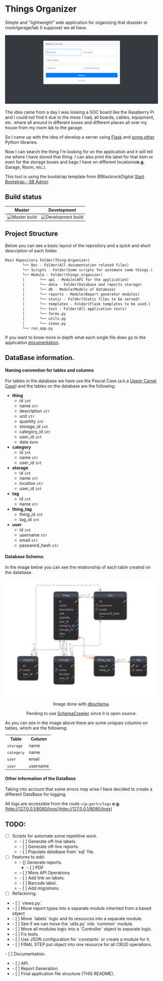 # Things Organizer

Simple and "lightweight" web application for organizing that disaster or room/garage/lab
(I suppose) we all have.

<div style="text-align:center">
  <img src="documentation/img/animation.gif" />
</div>

The idea came from a day I was looking a SOC board like the Raspberry Pi and I could not find it
due to the mess I had, all boards, cables, equipment, etc. where all around in different boxes and
different places all over my house from my room lab to the garage.


So I came up with the idea of develop a server using [Flask](http://flask.pocoo.org/) and
[some other](/requirements.txt) Python libraries.


Now I can search the thing I'm looking for on the application and it will tell me where I have
stored that thing. I can also print the label for that item or even for the storage boxes and bags
I have on different locations(**e.g.** Garage, Room, etc.).

This tool is using the bootstrap template from @BlackrockDigital
[Start Bootstrap - SB Admin](https://github.com/BlackrockDigital/startbootstrap-sb-admin)

## Build status
|Master|Development|
|---|---|
|![Master build](https://travis-ci.com/yeyeto2788/Things-Organizer.svg?branch=master)|![Development build](https://travis-ci.com/yeyeto2788/Things-Organizer.svg?branch=development)|

## Project Structure

Below you can see a basic layout of the repository and a quick and short description of each folder.

```
Main Repository Folder(Thing-Organizer)
        └── Doc - Folder(All documentation related files)
        └── Scripts - Folder(Some scripts for automate some things.)
        └── Module - Folder(things_organizer)
        |       └── api - Module(API for the application)
        |       └── data - Folder(Database and reports storage)
        |       └── db - Module(Models of Database)
        |       └── reports - Module(Report generator modules)
        |       └── static - Folder(Static files to be served)
        |       └── templates - Folder(Flask templates to be used.)
        |       └── test - Folder(All application tests)
        |       └── forms.py
        |       └── utils.py
        |       └── views.py
        └── run_app.py
```

If you want to know more in depth what each single file does go to the
application [documentation](documentation/project_documentation/things_organizer).

## DataBase information.

#### Naming convention for tables and columns

For tables in the database we have use the Pascal Case
(a.k.a [Upper Camel Case](https://en.wikipedia.org/wiki/Camel_case)) and the tables on the database
are the following:

* **thing**
    * id `int`
    * name `str`
    * description `str`
    * unit `str`
    * quantity `int`
    * storage_id `int`
    * category_id `int`
    * user_id `int`
    * date `date`
* **category**
    * id `int`
    * name `str`
    * user_id `int`
* **storage**
    * id  `int`
    * name `str`
    * location `str`
    * user_id `int`
* **tag**
    * id `int`
    * name `str`
* **thing_tag**
    * thing_id `int`
    * tag_id `int`
* **user**
    * id `int`
    * username `str`
    * email `str`
    * password_hash `str`

#### Database Schema:

In the image below you can see the relationship of each table created on the database.

<p align="center"><img src="documentation/img/sql_diagram.png" alt="SQL schema Diagram"  width="500"/></p>
<p align="center">Image done with <a href="https://www.dbschema.com/download.html">dbschema</a>.</p>
<p align="center">Pending to use <a href="https://github.com/schemacrawler/SchemaCrawler">SchemaCrawler</a> since it is open source.</p>

As you can see in the image above there are some uniques columns on tables, which are the following:

<center>
  <table>
    <tr>
      <th>Table</th>
      <th>Column</th>
    </tr>
    <tr>
      <td><code>storage</code></td>
      <td>name</td>
    </tr>
    <tr>
      <td><code>category</code></td>
      <td>name</td>
    </tr>
    <tr>
      <td><code>user</code></td>
      <td>email</td>
    </tr>
    <tr>
      <td><code>user</code></td>
      <td>username</td>
    </tr>
  </table>
</center>

#### Other information of the DataBase

Taking into account that some errors may arise I have decided to create a
different DataBase for logging.

All logs are accessible from the route `<ip:port>/logs`
**e.g.** [http://127.0.0.1/8080/logs](http://127.0.0.1/8080/logs)

## TODO:
 - [ ] Scripts for automate some repetitive work.
   <ul>
     <li> - [ ] Generate off-line labels.</li>
     <li> - [ ] Generate off-line reports.</li>
     <li> - [ ] Populate database from `sql` file.</li>
   </ul>
 - [ ] Features to add:
   <ul>
     <li> - [] Generate reports.
       <ul>
         <li> - [ ] PDF</li>
       </ul>
     </li>
     <li> - [ ] More API Operations</li>
     <li> - [ ] Add link on labels.</li>
     <li> - [ ] Barcode label.</li>
     <li> - [ ] Add migrations.</li>
   </ul>
 - [ ] Refactoring.
  <ul>
    <li> - [ ] `views.py`.</li>
    <li> - [ ] Move report types into a separate module inherited from a based object</li>
    <li> - [ ] Move `labels` logic and its resources into a separate module.</li>
    <li> - [ ] See if we can move the `utils.py` into `common` module.</li>
    <li> - [ ] Move all modules logic into a `Controller` object to separate logic.</li>
    <li> - [ ] Fix tests.</li>
    <li> - [ ] Use JSON configuration for `constants` or create a module for it.</li>
    <li> - [ ] FINAL STEP put object into one resource for all CRUD operations.</li>
  </ul>
 - [ ] Documentation.
  <ul>
    <li> - [ ] API.</li>
    <li> - [ ] Report Generation.</li>
    <li> - [ ] Final application file structure (THIS README).</li>
  </ul>
